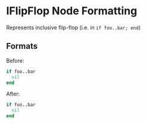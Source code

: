 <!-- BEGIN_AUTOGENERATED -->

# IFlipFlop Node Formatting

Represents inclusive flip-flop (i.e. in `if foo..bar; end`)

<!-- END_AUTOGENERATED -->

## Formats

Before:

```ruby
if foo..bar
  nil
end
```

After:

```ruby
if foo..bar
  nil
end
```
